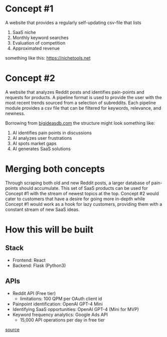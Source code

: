 # Concept #1

A website that provides a regularly self-updating csv-file that lists

1. SaaS niche
2. Monthly keyword searches 
3. Evaluation of competition
4. Approximated revenue

something like this: https://nichetools.net

# Concept #2

A website that analyzes Reddit posts and identifies pain-points and requests for products. A pipeline format is used to provide the user with the most recent trends sourced from a selection of subreddits. Each pipeline module provides a csv file that can be filtered for keywords, relevance, and newness.

Borrowing from [bigideasdb.com](https://bigideasdb.com) the structure might look something like:

1. AI identifies pain points in discussions
2. AI analyzes user frustrations
3. AI spots market gaps
4. AI generates SaaS solutions

# Merging both concepts

Through scraping both old and new Reddit posts, a larger database of pain-points should accumulate. This set of SaaS products can be used for Concept #1 with the stream of newest topics at the top. Concept #2 would cater to customers that have a desire for going more in-depth while Concept #1 would work as a hook for lazy customers, providing them with a constant stream of new SaaS ideas. 

# How this will be built

## Stack

- Frontend: React
- Backend: Flask (Python3)

## APIs

- Reddit API (Free tier)
    - limitations: 100 QPM per OAuth client id
- Painpoint identification: OpenAI GPT-4 Mini
- Identifying SaaS opportunities: OpenAI GPT-4 (Mini for MVP)
- Keyword frequency analytics: Google Ads API
    - 15,000 API operations per day in free tier

[source](https://openai.com/api/pricing/)